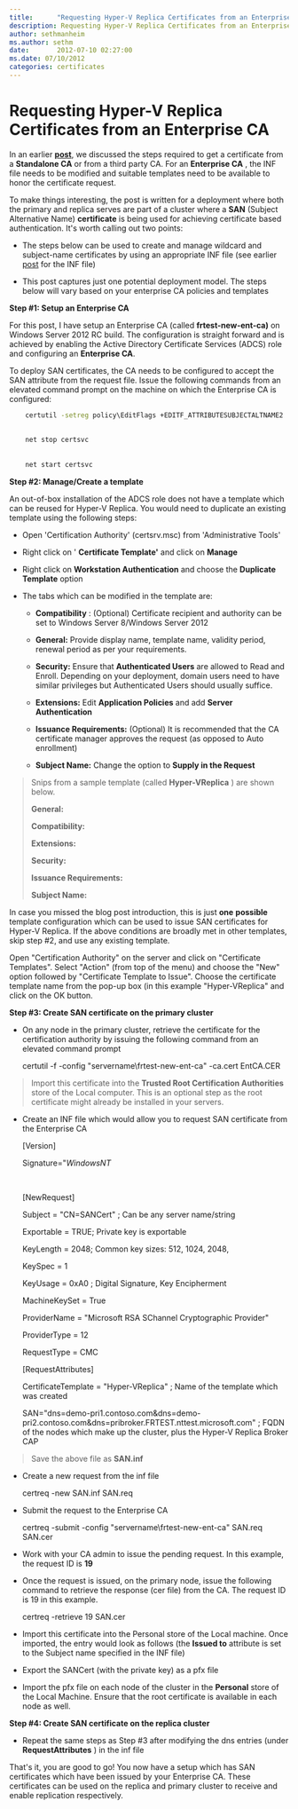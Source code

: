 ```yaml
---
title:      "Requesting Hyper-V Replica Certificates from an Enterprise CA"
description: Requesting Hyper-V Replica Certificates from an Enterprise CA
author: sethmanheim
ms.author: sethm
date:       2012-07-10 02:27:00
ms.date: 07/10/2012
categories: certificates
---
```

# Requesting Hyper-V Replica Certificates from an Enterprise CA
In an earlier [**post**](https://techcommunity.microsoft.com/t5/virtualization/requesting-hyper-v-replica-certificates-from-an-enterprise-ca/ba-p/381936), we discussed the steps required to get a certificate from a **Standalone CA** or from a third party CA. For an **Enterprise CA** , the INF file needs to be modified and suitable templates need to be available to honor the certificate request.

To make things interesting, the post is written for a deployment where both the primary and replica serves are part of a cluster where a **SAN** (Subject Alternative Name) **certificate** is being used for achieving certificate based authentication. It's worth calling out two points:

  * The steps below can be used to create and manage wildcard and subject-name certificates by using an appropriate INF file (see earlier [post](https://techcommunity.microsoft.com/t5/virtualization/requesting-hyper-v-replica-certificates-from-an-enterprise-ca/ba-p/381936) for the INF file)

  * This post captures just one potential deployment model. The steps below will vary based on your enterprise CA policies and templates


**Step #1: Setup an Enterprise CA**

For this post, I have setup an Enterprise CA (called **frtest-new-ent-ca)** on Windows Server 2012 RC build. The configuration is straight forward and is achieved by enabling the Active Directory Certificate Services (ADCS) role and configuring an **Enterprise CA**.

To deploy SAN certificates, the CA needs to be configured to accept the SAN attribute from the request file. Issue the following commands from an elevated command prompt on the machine on which the Enterprise CA is configured:
    
```cmd
    certutil -setreg policy\EditFlags +EDITF_ATTRIBUTESUBJECTALTNAME2
    
    
    net stop certsvc
    
    
    net start certsvc
```
**Step #2: Manage/Create a template**

An out-of-box installation of the ADCS role does not have a template which can be reused for Hyper-V Replica. You would need to duplicate an existing template using the following steps:

  * Open 'Certification Authority' (certsrv.msc) from 'Administrative Tools'
  * Right click on ' **Certificate Template'** and click on **Manage**



  * Right click on **Workstation Authentication** and choose the **Duplicate Template** option




  * The tabs which can be modified in the template are:

    * **Compatibility** : (Optional) Certificate recipient and authority can be set to Windows Server 8/Windows Server 2012

    * **General:** Provide display name, template name, validity period, renewal period as per your requirements.

    * **Security:** Ensure that **Authenticated Users** are allowed to Read and Enroll. Depending on your deployment, domain users need to have similar privileges but Authenticated Users should usually suffice. 

    * **Extensions:** Edit **Application Policies** and add **Server Authentication**

    * **Issuance Requirements:** (Optional) It is recommended that the CA certificate manager approves the request (as opposed to Auto enrollment)

    * **Subject Name:** Change the option to **Supply in the Request**




> Snips from a sample template (called **Hyper-VReplica** ) are shown below.
>
>
> **General:**
>
> **Compatibility:**  
>  
> **Extensions:**
>
> **Security:**  
>  
> **Issuance Requirements:**
>
> **Subject Name:**  
  



In case you missed the blog post introduction, this is just **one** **possible** template configuration which can be used to issue SAN certificates for Hyper-V Replica. If the above conditions are broadly met in other templates, skip step #2, and use any existing template.

Open "Certification Authority" on the server and click on "Certificate Templates". Select "Action" (from top of the menu) and choose the "New" option followed by "Certificate Template to Issue". Choose the certificate template name from the pop-up box (in this example "Hyper-VReplica" and click on the OK button.

**Step #3: Create SAN certificate on the primary cluster**

  * On any node in the primary cluster, retrieve the certificate for the certification authority by issuing the following command from an elevated command prompt


    
    
    certutil -f -config "servername\frtest-new-ent-ca" -ca.cert EntCA.CER

> Import this certificate into the **Trusted Root Certification Authorities** store of the Local computer. This is an optional step as the root certificate might already be installed in your servers.

  * Create an INF file which would allow you to request SAN certificate from the Enterprise CA


    
    
    [Version] 
    
    
    Signature="$Windows NT$ 
    
    
     
    
    
    [NewRequest]
    
    
    Subject = "CN=SANCert" ; Can be any server name/string
    
    
    Exportable = TRUE; Private key is exportable
    
    
    KeyLength = 2048; Common key sizes: 512, 1024, 2048, 
    
    
    KeySpec = 1             
    
    
    KeyUsage = 0xA0     ; Digital Signature, Key Encipherment
    
    
    MachineKeySet = True
    
    
    ProviderName = "Microsoft RSA SChannel Cryptographic Provider"
    
    
    ProviderType = 12
    
    
    RequestType = CMC
    
    
        
    
    
    [RequestAttributes]
    
    
    CertificateTemplate = "Hyper-VReplica" ; Name of the template which was created
    
    
    SAN="dns=demo-pri1.contoso.com&dns=demo-pri2.contoso.com&dns=pribroker.FRTEST.nttest.microsoft.com"  ; FQDN of the nodes which make up the cluster, plus the Hyper-V Replica Broker CAP

> Save the above file as **SAN.inf**

  * Create a new request from the inf file


    
    
    certreq -new SAN.inf SAN.req

  * Submit the request to the Enterprise CA


    
    
    certreq -submit -config "servername\frtest-new-ent-ca" SAN.req SAN.cer

  * Work with your CA admin to issue the pending request. In this example, the request ID is **19**


  * Once the request is issued, on the primary node, issue the following command to retrieve the response (cer file) from the CA. The request ID is 19 in this example.


    
    
    certreq -retrieve 19 SAN.cer

  * Import this certificate into the Personal store of the Local machine. Once imported, the entry would look as follows (the **Issued to** attribute is set to the Subject name specified in the INF file)


  * Export the SANCert (with the private key) as a pfx file
  * Import the pfx file on each node of the cluster in the **Personal** store of the Local Machine. Ensure that the root certificate is available in each node as well.



**Step #4: Create SAN certificate on the replica cluster**

  * Repeat the same steps as Step #3 after modifying the dns entries (under **RequestAttributes** ) in the inf file



That's it, you are good to go! You now have a setup which has SAN certificates which have been issued by your Enterprise CA. These certificates can be used on the replica and primary cluster to receive and enable replication respectively.
